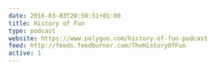 ```yaml
---
date: 2016-03-03T20:50:51+01:00
title: History of Fun
type: podcast
website: https://www.polygon.com/history-of-fun-podcast
feed: http://feeds.feedburner.com/TheHistoryOfFun
active: 1
---
```

